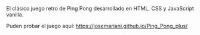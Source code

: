 El clásico juego retro de Ping Pong desarrollado en HTML, CSS y JavaScript vanilla.

Puden probar el juego aquí: https://josemariani.github.io/Ping_Pong_plus/
